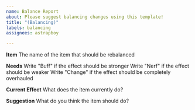 ```yaml
---
name: Balance Report
about: Please suggest balancing changes using this template!
title: "(Balancing)"
labels: balancing
assignees: astrapboy

---
```


**Item**
The name of the item that should be rebalanced

**Needs**
Write "Buff" if the effect should be stronger
Write "Nerf" if the effect should be weaker
Write "Change" if the effect should be completely overhauled

**Current Effect**
What does the item currently do?

**Suggestion**
What do you think the item should do?